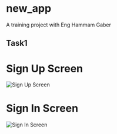 # new_app

A training project with Eng Hammam Gaber

## Task1
# Sign Up Screen
![Sign Up Screen](https://github.com/OmarElsharkawy1/hammamGaberTask1/assets/77731930/d4f68f79-c732-489c-ae3d-0c55a7b65960)

# Sign In Screen
![Sign In Screen](https://github.com/OmarElsharkawy1/hammamGaberTask1/assets/77731930/356d63d7-28fa-4d7a-a217-a77457196a9b)
